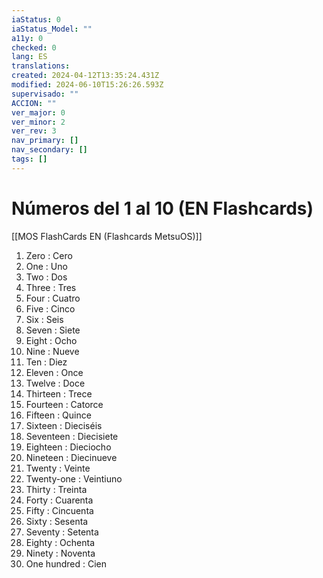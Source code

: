```yaml
---
iaStatus: 0
iaStatus_Model: ""
a11y: 0
checked: 0
lang: ES
translations: 
created: 2024-04-12T13:35:24.431Z
modified: 2024-06-10T15:26:26.593Z
supervisado: ""
ACCION: ""
ver_major: 0
ver_minor: 2
ver_rev: 3
nav_primary: []
nav_secondary: []
tags: []
---
```

# Números del 1 al 10 (EN Flashcards)

[[MOS FlashCards EN (Flashcards MetsuOS)]]

1. Zero : Cero
2. One : Uno
3. Two : Dos
4. Three : Tres
5. Four : Cuatro
6. Five : Cinco
7. Six : Seis
8. Seven : Siete
9. Eight : Ocho
10. Nine : Nueve
11. Ten : Diez
12. Eleven : Once
13. Twelve : Doce
14. Thirteen : Trece
15. Fourteen : Catorce
16. Fifteen : Quince
17. Sixteen : Dieciséis
18. Seventeen : Diecisiete
19. Eighteen : Dieciocho
20. Nineteen : Diecinueve
21. Twenty : Veinte
22. Twenty-one : Veintiuno
23. Thirty : Treinta
24. Forty : Cuarenta
25. Fifty : Cincuenta
26. Sixty : Sesenta
27. Seventy : Setenta
28. Eighty : Ochenta
29. Ninety : Noventa
30. One hundred : Cien
